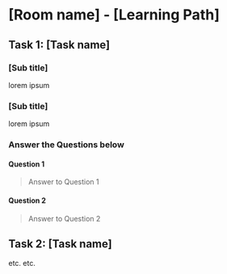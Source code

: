 # [Room name] - [Learning Path]

## Task 1: [Task name]

### [Sub title]

lorem ipsum

### [Sub title]

lorem ipsum

### Answer the Questions below

#### Question 1

> Answer to Question 1

#### Question 2

> Answer to Question 2

## Task 2: [Task name]

etc. etc.